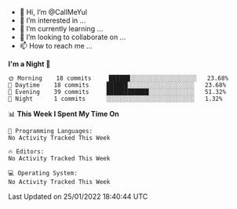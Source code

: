 - 👋 Hi, I’m @CallMeYul
- 👀 I’m interested in ...
- 🌱 I’m currently learning ...
- 💞️ I’m looking to collaborate on ...
- 📫 How to reach me ...

<!---
CallMeYul/CallMeYul is a ✨ special ✨ repository because its `README.md` (this file) appears on your GitHub profile.
You can click the Preview link to take a look at your changes.
--->

<!--START_SECTION:waka-->
**I'm a Night 🦉** 

```text
🌞 Morning    18 commits     ██████░░░░░░░░░░░░░░░░░░░   23.68% 
🌆 Daytime    18 commits     ██████░░░░░░░░░░░░░░░░░░░   23.68% 
🌃 Evening    39 commits     ████████████░░░░░░░░░░░░░   51.32% 
🌙 Night      1 commits      ░░░░░░░░░░░░░░░░░░░░░░░░░   1.32%

```


📊 **This Week I Spent My Time On** 

```text
💬 Programming Languages: 
No Activity Tracked This Week

🔥 Editors: 
No Activity Tracked This Week

💻 Operating System: 
No Activity Tracked This Week

```


 Last Updated on 25/01/2022 18:40:44 UTC
<!--END_SECTION:waka-->
